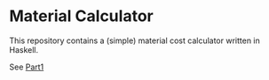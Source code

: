 # Material Calculator

This repository contains a (simple) material cost calculator written in Haskell.

See [Part1](./BLOG_MaterialCalculator_Part1.MD)

